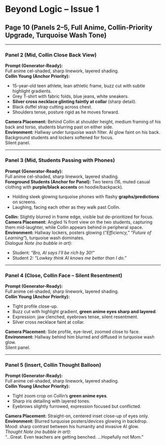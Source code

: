 # Beyond Logic – Issue 1  
## Page 10 (Panels 2–5, Full Anime, Collin-Priority Upgrade, Turquoise Wash Tone)

---

### Panel 2 (Mid, Collin Close Back View)  
**Prompt (Generator-Ready):**  
Full anime cel-shaded, sharp linework, layered shading.  
**Collin Young (Anchor Priority):**  
- 15-year-old teen athlete, lean athletic frame, buzz cut with subtle highlight gradients.  
- Grey T-shirt with fabric folds, blue jeans, white sneakers.  
- **Silver cross necklace glinting faintly at collar** (sharp detail).  
- Black duffel strap cutting across chest.  
- Shoulders tense, posture rigid as he moves forward.  

**Camera Placement:** Behind Collin at shoulder height, medium framing of his back and torso, students blurring past on either side.  
**Environment:** Hallway under turquoise wash filter. AI glow faint on his back. Background students and lockers softened for focus.  
Silent panel.  

---

### Panel 3 (Mid, Students Passing with Phones)  
**Prompt (Generator-Ready):**  
Full anime cel-shaded, sharp linework, layered shading.  
**Foreground Students (Anchor for Panel):** Two teens (16, muted casual clothing with **purple/black accents** on hoodie/backpack).  
- Holding sleek glowing turquoise phones with flashy **graphs/predictions** on screens.  
- Laughing, facing each other as they walk past Collin.  

**Collin:** Slightly blurred in frame edge, visible but de-prioritized for focus.  
**Camera Placement:** Angled ¾ front view on the two students, capturing them mid-laughter, while Collin appears behind in peripheral space.  
**Environment:** Hallway lockers, posters glowing (*“Efficiency,” “Future of Learning”*), turquoise wash dominates.  
*Dialogue Note (no bubble in art):*  
- Student: *“Bro, AI says I’ll be rich by 30!”*  
- Student 2: *“Lowkey think AI knows me better than I do.”*  

---

### Panel 4 (Close, Collin Face – Silent Resentment)  
**Prompt (Generator-Ready):**  
Full anime cel-shaded, sharp linework, layered shading.  
**Collin Young (Anchor Priority):**  
- Tight profile close-up.  
- Buzz cut with highlight gradient, **green anime eyes sharp and layered**.  
- Expression: jaw clenched, eyebrows tense, silent resentment.  
- Silver cross necklace faint at collar.  

**Camera Placement:** Side profile, eye-level, zoomed close to face.  
**Environment:** Hallway behind him blurred and diffused in turquoise wash glow.  
Silent panel.  

---

### Panel 5 (Insert, Collin Thought Balloon)  
**Prompt (Generator-Ready):**  
Full anime cel-shaded, sharp linework, layered shading.  
**Collin Young (Anchor Priority):**  
- Tight zoom crop on Collin’s **green anime eyes**.  
- Sharp iris detailing with layered tones.  
- Eyebrows slightly furrowed, expression focused but conflicted.  

**Camera Placement:** Straight-on, centered inset close-up of eyes only.  
**Environment:** Blurred turquoise posters/devices glowing in backdrop.  
Mood: sharp contrast between his humanity and invasive AI glow.  
*Thought Note (no bubble in art):*  
“…Great. Even teachers are getting benched. …Hopefully not Mom.”  
